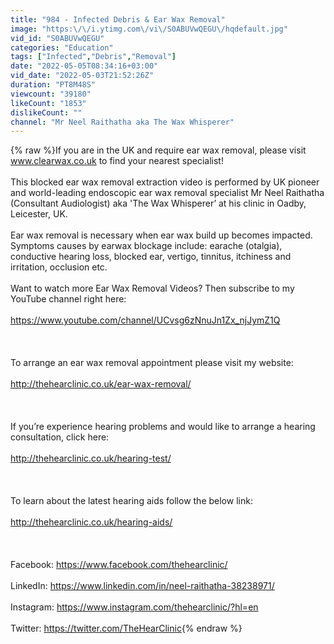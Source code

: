 ```yaml
---
title: "984 - Infected Debris & Ear Wax Removal"
image: "https:\/\/i.ytimg.com\/vi\/S0ABUVwQEGU\/hqdefault.jpg"
vid_id: "S0ABUVwQEGU"
categories: "Education"
tags: ["Infected","Debris","Removal"]
date: "2022-05-05T08:34:16+03:00"
vid_date: "2022-05-03T21:52:26Z"
duration: "PT8M48S"
viewcount: "39180"
likeCount: "1853"
dislikeCount: ""
channel: "Mr Neel Raithatha aka The Wax Whisperer"
---
```

{% raw %}If you are in the UK and require ear wax removal, please visit www.clearwax.co.uk to find your nearest specialist! <br /><br />This blocked ear wax removal extraction video is performed by UK pioneer and world-leading endoscopic ear wax removal specialist Mr Neel Raithatha (Consultant Audiologist) aka 'The Wax Whisperer’ at his clinic in Oadby, Leicester, UK.<br /><br />Ear wax removal is necessary when ear wax build up becomes impacted. Symptoms causes by earwax blockage include: earache (otalgia), conductive hearing loss, blocked ear, vertigo, tinnitus, itchiness and irritation, occlusion etc.<br /><br />Want to watch more Ear Wax Removal Videos? Then subscribe to my YouTube channel right here: <br /><br /><a rel="nofollow" target="blank" href="https://www.youtube.com/channel/UCvsg6zNnuJn1Zx_njJymZ1Q">https://www.youtube.com/channel/UCvsg6zNnuJn1Zx_njJymZ1Q</a><br /><br /><br /><br />To arrange an ear wax removal appointment please visit my website:<br /><br /><a rel="nofollow" target="blank" href="http://thehearclinic.co.uk/ear-wax-removal/">http://thehearclinic.co.uk/ear-wax-removal/</a><br /><br /><br /><br />If you’re experience hearing problems and would like to arrange a hearing consultation, click here:<br /><br /><a rel="nofollow" target="blank" href="http://thehearclinic.co.uk/hearing-test/">http://thehearclinic.co.uk/hearing-test/</a> <br /><br /><br /><br />To learn about the latest hearing aids follow the below link:<br /><br /><a rel="nofollow" target="blank" href="http://thehearclinic.co.uk/hearing-aids/">http://thehearclinic.co.uk/hearing-aids/</a> <br /><br /><br /><br />Facebook: <a rel="nofollow" target="blank" href="https://www.facebook.com/thehearclinic/">https://www.facebook.com/thehearclinic/</a><br /><br />LinkedIn: <a rel="nofollow" target="blank" href="https://www.linkedin.com/in/neel-raithatha-38238971/">https://www.linkedin.com/in/neel-raithatha-38238971/</a> <br /><br />Instagram: <a rel="nofollow" target="blank" href="https://www.instagram.com/thehearclinic/?hl=en">https://www.instagram.com/thehearclinic/?hl=en</a><br /><br />Twitter: <a rel="nofollow" target="blank" href="https://twitter.com/TheHearClinic">https://twitter.com/TheHearClinic</a>{% endraw %}
